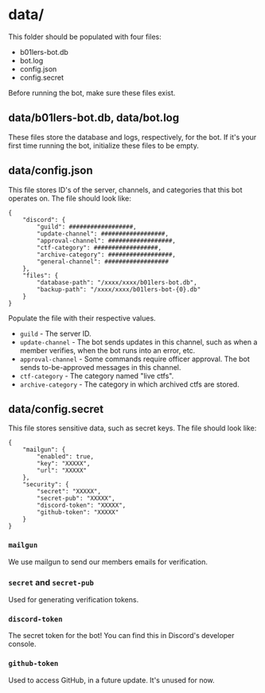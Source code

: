 # data/

This folder should be populated with four files:

- b01lers-bot.db
- bot.log
- config.json
- config.secret

Before running the bot, make sure these files exist.

## data/b01lers-bot.db, data/bot.log

These files store the database and logs, respectively, for the bot. If it's your first time running the bot, initialize these files to be empty.

## data/config.json

This file stores ID's of the server, channels, and categories that this bot operates on. The file should look like:

```
{
    "discord": {
        "guild": ##################,
        "update-channel": ##################,
        "approval-channel": ##################,
        "ctf-category": ##################,
        "archive-category": ##################,
        "general-channel": ##################
    },
    "files": {
        "database-path": "/xxxx/xxxx/b01lers-bot.db",
        "backup-path": "/xxxx/xxxx/b01lers-bot-{0}.db"
    }
}
```

Populate the file with their respective values.

- `guild` - The server ID.
- `update-channel` - The bot sends updates in this channel, such as when a member verifies, when the bot runs into an error, etc.
- `approval-channel` - Some commands require officer approval. The bot sends to-be-approved messages in this channel.
- `ctf-category` - The category named "live ctfs".
- `archive-category` - The category in which archived ctfs are stored.

## data/config.secret

This file stores sensitive data, such as secret keys. The file should look like:

```
{
    "mailgun": {
        "enabled": true,
        "key": "XXXXX",
        "url": "XXXXX"
    },
    "security": {
        "secret": "XXXXX",
        "secret-pub": "XXXXX",
        "discord-token": "XXXXX",
        "github-token": "XXXXX"
    }
}
```

### `mailgun`

We use mailgun to send our members emails for verification.

### `secret` and `secret-pub`

Used for generating verification tokens.

### `discord-token`

The secret token for the bot! You can find this in Discord's developer console.

### `github-token`

Used to access GitHub, in a future update. It's unused for now.